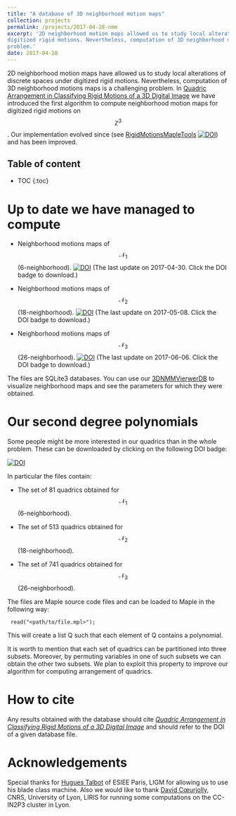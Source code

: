 ```yaml
---
title: "A database of 3D neighborhood motion maps"
collection: projects
permalink: /projects/2017-04-28-nmm
excerpt: '2D neighborhood motion maps allowed us to study local alterations of discrete spaces under
digitized rigid motions. Nevertheless, computation of 3D neighborhood motions maps is a challenging
problem.'
date: 2017-04-28
---
```


2D neighborhood motion maps have allowed us to study local alterations of discrete spaces under
digitized rigid motions. Nevertheless, computation of 3D neighborhood motions maps is a challenging
problem. In [Quadric Arrangement in Classifying Rigid Motions of a 3D Digital
Image](../publication/2016-09-09-quadric-arrangement-in-classifying-rigid-motions-of-a-3d-digital-image)
we have introduced the first algorithm to compute neighborhood motion maps for digitized rigid
motions on $$\mathbb{Z}^3$$. Our implementation evolved since (see
[RigidMotionsMapleTools](../software/2017-3d-nmm)
[![DOI](https://zenodo.org/badge/DOI/10.5281/zenodo.573013.svg)](https://doi.org/10.5281/zenodo.573013))
and has been improved.

<h2>Table of content</h2>

* TOC
{:toc}


Up to date we have managed to compute
====

- Neighborhood motions maps of $$\mathcal{N}_1$$ (6-neighborhood).
  [![DOI](https://zenodo.org/badge/DOI/10.5281/zenodo.573014.svg)](https://doi.org/10.5281/zenodo.573014)
  (The last update on 2017-04-30. Click the DOI badge to download.)


- Neighborhood motions maps of $$\mathcal{N}_2$$ (18-neighborhood).
  [![DOI](https://zenodo.org/badge/DOI/10.5281/zenodo.573015.svg)](https://doi.org/10.5281/zenodo.573015)
  (The last update on 2017-05-08. Click the DOI badge to download.)


- Neighborhood motions maps of $$\mathcal{N}_3$$ (26-neighborhood).
  [![DOI](https://zenodo.org/badge/DOI/10.5281/zenodo.802850.svg)](https://doi.org/10.5281/zenodo.802850)
  (The last update on 2017-06-06. Click the DOI badge to download.)



The files are SQLite3 databases. You can use our
[3DNMMVierwerDB](https://github.com/copyme/NeighborhoodMotionMapsTools) to visualize neighborhood
maps and see the parameters for which they were obtained.


Our second degree polynomials
====

Some people might be more interested in our quadrics than in the whole problem. These can be
downloaded by clicking on the following DOI badge:

[![DOI](https://zenodo.org/badge/DOI/10.5281/zenodo.839212.svg)](https://doi.org/10.5281/zenodo.839212)

In particular the files contain:

- The set of 81 quadrics obtained for $$\mathcal{N}_1$$ (6-neighborhood).

- The set of 513 quadrics obtained for $$\mathcal{N}_2$$ (18-neighborhood).

- The set of 741 quadrics obtained for $$\mathcal{N}_3$$ (26-neighborhood).

The files are Maple source code files and can be loaded to Maple in the following way:

```
 read("<path/to/file.mpl>");
```

This will create a list Q such that each element of Q contains a polynomial.

It is worth to mention that each set of quadrics can be partitioned into three subsets. Moreover, by
permuting variables in one of such subsets we can obtain the other two subsets. We plan to exploit
this property to improve our algorithm for computing arrangement of quadrics.


How to cite
====

Any results obtained with the database should cite [*Quadric Arrangement in Classifying Rigid
Motions of a 3D Digital
Image*](../publication/2016-09-09-quadric-arrangement-in-classifying-rigid-motions-of-a-3d-digital-image)
and should refer to the DOI of a given database file.


Acknowledgements
====

Special thanks for [Hugues Talbot](http://hugues.zahlt.info/bienvenue.html) of ESIEE Paris, LIGM for
allowing us to use his blade class machine. Also we would like to thank [David
Cœurjolly](http://liris.cnrs.fr/%7Edcoeurjo/), CNRS, University of Lyon, LIRIS for running some
computations on the CC-IN2P3 cluster in Lyon.

